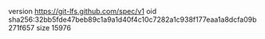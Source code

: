 version https://git-lfs.github.com/spec/v1
oid sha256:32bb5fde47beb89c1a9a1d40f4c10c7282a1c938f177eaa1a8dcfa09b271f657
size 15976
